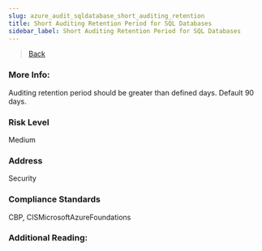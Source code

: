 ```yaml
---
slug: azure_audit_sqldatabase_short_auditing_retention
title: Short Auditing Retention Period for SQL Databases
sidebar_label: Short Auditing Retention Period for SQL Databases
---
```

> [Back](../../azuresqlaudit)

### More Info:
Auditing retention period should be greater than defined days. Default 90 days.

### Risk Level
Medium

### Address
Security

### Compliance Standards
CBP, CISMicrosoftAzureFoundations

### Additional Reading:
